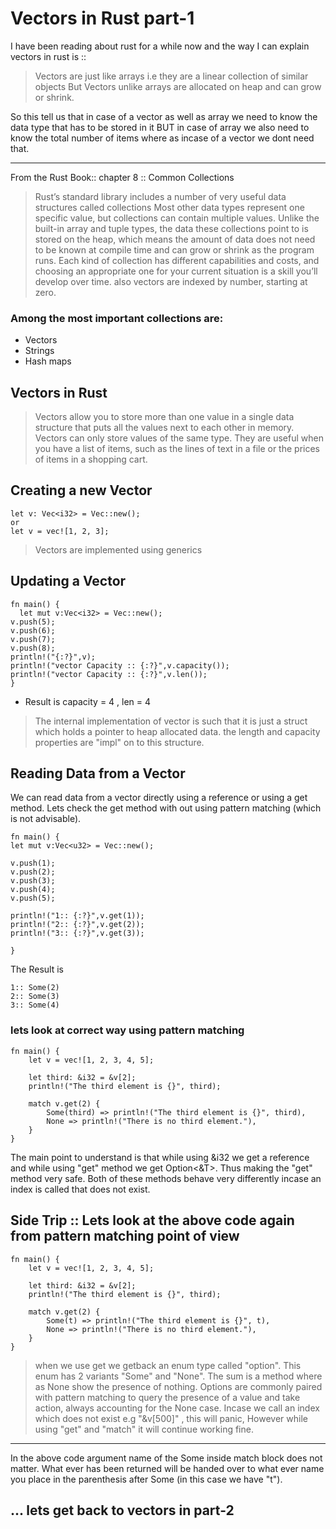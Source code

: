 
# Vectors in Rust part-1
I have been reading about rust for a while now and the way I can explain vectors in rust is ::
> Vectors are just like arrays i.e they are a linear collection of similar objects But Vectors unlike arrays are allocated on heap and can grow or shrink.

So this tell us that in case of a vector as well as array we need to know the data type that has to be stored in it BUT in case of array we also need to know the total number of items where as incase of a vector we dont need that.

---
From the Rust Book:: chapter 8 :: Common Collections
> Rust’s standard library includes a number of very useful data structures called collections Most other data types represent one specific value, but collections can contain multiple values. Unlike the built-in array and tuple types, the data these collections point to is stored on the heap, which means the amount of data does not need to be known at compile time and can grow or shrink as the program runs. Each kind of collection has different capabilities and costs, and choosing an appropriate one for your current situation is a skill you’ll develop over time.
also
>  vectors are indexed by number, starting at zero.
### Among the most important collections are:
- Vectors
- Strings
- Hash maps 

## Vectors in Rust
>  Vectors allow you to store more than one value in a single data structure that puts all the values next to each other in memory. Vectors can only store values of the same type. They are useful when you have a list of items, such as the lines of text in a file or the prices of items in a shopping cart.
## Creating a new Vector
```
let v: Vec<i32> = Vec::new();
or
let v = vec![1, 2, 3];
```
> Vectors are implemented using generics

## Updating a Vector
```
fn main() {
  let mut v:Vec<i32> = Vec::new();
v.push(5);
v.push(6);
v.push(7);
v.push(8);
println!("{:?}",v);
println!("vector Capacity :: {:?}",v.capacity());
println!("vector Capacity :: {:?}",v.len());
}
```
- Result is capacity = 4 , len = 4
> The internal implementation of vector is such that it is just a struct which holds a pointer to heap allocated data. the length and capacity properties are "impl" on to this structure.
 ## Reading Data from a Vector
 We can read data from a vector directly using a reference or using a get method. Lets check the get method with out using pattern matching (which is not advisable).
```
fn main() {
let mut v:Vec<u32> = Vec::new();

v.push(1);
v.push(2);
v.push(3);
v.push(4);
v.push(5);

println!("1:: {:?}",v.get(1));
println!("2:: {:?}",v.get(2));
println!("3:: {:?}",v.get(3));

}
```

 The Result is 
 ```
 1:: Some(2)
2:: Some(3)
3:: Some(4)
```
### lets look at correct way using pattern matching
```
fn main() {
    let v = vec![1, 2, 3, 4, 5];

    let third: &i32 = &v[2];
    println!("The third element is {}", third);

    match v.get(2) {
        Some(third) => println!("The third element is {}", third),
        None => println!("There is no third element."),
    }
}
```
The main point to understand is that while using &i32 we get a reference and while using "get" method we get Option<&T>. Thus making the "get" method very safe.
Both of these methods behave very differently incase an index is called that does not exist.

## Side Trip :: Lets look at the above code again from pattern matching point of view
```
fn main() {
    let v = vec![1, 2, 3, 4, 5];

    let third: &i32 = &v[2];
    println!("The third element is {}", third);

    match v.get(2) {
        Some(t) => println!("The third element is {}", t),
        None => println!("There is no third element."),
    }
}
```
> when we use get we getback an enum type called "option". This enum has 2 variants "Some" and "None". The sum is a method where as None show the presence of nothing.
> Options are commonly paired with pattern matching to query the presence of a value and take action, always accounting for the None case.
> Incase we call an index which does not exist e.g "&v[500]" , this will panic, However while using "get" and "match" it will continue working fine.
---
In the above code argument name of the Some inside match block does not matter. What ever has been returned will be handed over to what ever name you place in the parenthesis after Some (in this case we have "t").

... lets get back to vectors in part-2
---

